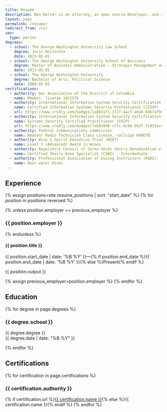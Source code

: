 ```yaml
---
title: Resume
description: Ben Balter is an attorney, an open source developer, and a Technical Program Manager at GitHub, the world's largest software development network.
layout: page
permalink: /resume/
redirect_from: /cv/
seo:
  type: person
degrees:
  - school: The George Washington University Law School
    degree: Juris Doctorate
    date: 2013-05-01
  - school: The George Washington University School of Business
    degree: Master of Business Administration — Strategic Management and Public Policy
    date: 2013-05-01
  - school: The George Washington University
    degree: Bachelor of Arts, Political Science
    date: 2009-05-01
certifications:
  - authority: Bar Association of the District of Columbia
    name: Member, license 1021576
  - authority: International Information System Security Certification Consortium (ISC)²
    name: Certified Information Systems Security Professional (CISSP)
    url: https://www.credly.com/badges/1a8b31f1-3727-4acf-a6a8-8d67af9ecb23
  - authority: International Information System Security Certification Consortium (ISC)²
    name: Systems Security Certified Practitioner (SSCP)
    url: https://www.credly.com/badges/7eb85996-c7fc-4c68-95df-fcd33ec445ba/
  - authority: Federal Communications Commission
    name: Amateur Radio Technician Class License, callsign KO6EYB
  - authority: Wine & Spirit Education Trust (WSET)
    name: Level 3 (Advanced) Award in Wines
  - authority: Regulatory Council of Jerez-Xérès Sherry Denomination of Origin
    name: Certified Sherry Wine Specialist (CSWS) - Intermediate
  - authority: Professional Association of Diving Instructors (PADI)
    name: Open water diver
---
```


## Experience

{% assign positions=site.resume_positions | sort: "start_date" %}
{% for position in positions reversed %}

{% unless position.employer == previous_employer %}

### {{ position.employer }}

{% endunless %}

<div class="row">
  <div class="col">
    <h4>{{ position.title }}</h4>
  </div>
  <div class="col-md-4 text-end">
    {{ position.start_date | date: '%B %Y' }}&mdash;{% if position.end_date %}{{ position.end_date | date: '%B %Y' }}{% else %}Present{% endif %}
  </div>
</div>

{{ position.output }}

{% assign previous_employer=position.employer %}
{% endfor %}

## Education

{% for degree in page.degrees %}

### <span class="h5">{{ degree.school }}</span>

<div class="row">
  <div class="col">
    {{ degree.degree }}
  </div>
  <div class="col-md-4 text-enZd">
    {{ degree.date | date: "%B %Y" }}
  </div>
</div>

{% endfor %}

## Certifications

{% for certification in page.certifications %}

### <span class="h5">{{ certification.authority }}</span>

{% if certification.url %}<a href="{{ certification.url }}">{{ certification.name }}</a>{% else %}{{ certification.name }}{% endif %}
{% endfor %}
